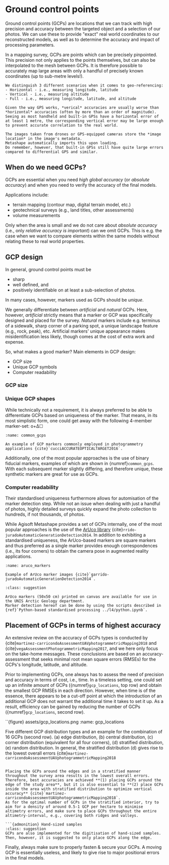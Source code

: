 # Ground control points

Ground control points (GCPs) are locations that we can track with high precision and accuracy between the targeted object and a selection of our photos.
We can use these to provide "exact" real world coordinates to our reconstructed models, as well as to determine the accuracy and impact of processing parameters.

In a mapping survey, GCPs are points which can be precisely pinpointed.
This precision not only applies to the points themselves, but can also be interpolated to the mesh between GCPs.
It is therefore possible to accurately map large areas with only a handful of precisely known coordinates (up to sub-metre levels!).

```{admonition} Geo-location accuracies
We distinguish 3 different scenarios when it comes to geo-referencing:
- Horizontal - i.e., measuring longitude, latitude
- Vertical - i.e., measuring altitude
- Full - i.e., measuring longitude, latitude, and altitude

Given the way GPS works, *verical* accuracies are usually worse than *horizontal* accuracies (often by more than an order of magnitude).
Seeing as most handheld and built-in GPSs have a horizontal error of at least 1 metre, the corresponding vertical error may be large enough to prevent accurate correlation to the real world.
```

```{admonition} built-in GPS
The images taken from drones or GPS-equipped cameras store the *image location* in the image's metadata.
Metashape automatically imports this upon loading.
Do remember, however, that built-in GPSs still have quite large errors compared to differential GPS and similar.
```

## When do we need GCPs?

GCPs are essential when you need *high global accuracy* (or *absolute accuracy*) and when you need to verify the accuracy of the final models.

Applications include:
- terrain mapping (contour map, digital terrain model, etc.)
- geotechnical surveys (e.g., land titles, other assessments)
- volume measurements

Only when the area is small and we do not care about *absolute accuracy* (i.e., only *relative accuracy is important*) can we omit GCPs.
This is e.g. the case when we want to compare elements within the same models without relating these to real world properties.

## GCP design

In general, ground control points must be

- sharp
- well defined, and
- positively identifiable on at least a sub-selection of photos.

In many cases, however, markers used as GCPs should be *unique*.

We generally differentiate between *artificial* and *natural* GCPs.
Here, however, *artificial* strictly means that a marker or GCP was specifically designed and placed for the survey.
*Natural* markers include e.g. terminus of a sidewalk, sharp corner of a parking spot, a unique landscape feature (e.g., rock, peak), etc.
Artificial markers' unique appearance makes misidentification less likely, though comes at the cost of extra work and expense.

So, what makes a good marker?
Main elements in GCP design:

- GCP size
- Unique GCP symbols
- Computer readability

### GCP size

### Unique GCP shapes

While technically not a requirement, it is always preferred to be able to differentiate GCPs based on uniqueness of the marker.
That means, in its most simplistic form, one could get away with the following 4-member marker-set: o+Δ☐

```{figure} assets/common_gcps.png
:name: common_gcps

An example of GCP markers commonly employed in photogrammetry applications {cite}`cucciACCURATEOPTICALTARGET2016`.
```

Additionally, one of the most popular approaches is the use of binary fiducial markers, examples of which are shown in {numref}`common_gcps`.
With each subsequent marker slightly differing, and therefore unique, these synthetic markers are great for use as GCPs.

### Computer readability

Their standardised uniqueness furthermore allows for automisation of the marker detection step.
While not an issue when dealing with just a handful of photos, highly detailed surveys quickly expand the photo collection to hundreds, if not thousands, of photos.

While Agisoft Metashape provides a set of GCPs internally, one of the most popular approaches is the use of the [ArUco library](http://www.uco.es/investiga/grupos/ava/node/26) {cite}`rrido-juradoAutomaticGenerationDetection2014`.
In addition to exhibiting a standardised uniqueness, the ArUco-based markers are square markers and thus preferred as a single marker provides enough correspondences (i.e., its four corners) to obtain the camera pose in augmented reality applications.

```{figure} assets/aruco_markers.png
:name: aruco_markers

Example of ArUco marker images {cite}`garrido-juradoAutomaticGenerationDetection2014`.
```

```{admonition} Python-based automated marker detection
:class: suggestion

ArUco markers (50x50 cm) printed on canvas are available for use in the UNIS Arctic Geology department.
Marker detection hereof can be done by using the scripts described in {ref}`Python-based standardised processing ../l4/python.ipynb`.
```

## Placement of GCPs in terms of highest accuracy

An extensive review on the accuracy of GCPs types is conducted by {cite}`martinez-carricondoAssessmentUAVphotogrammetricMapping2018` and {cite}`vegaAssessmentPhotogrammetricMapping2017`, and we here only focus on the take-home messages.
These conclusions are based on an accuracy-assessment that seeks minimal root mean square errors (RMSEs) for the GCPs's longitude, latitude, and altitude.

Prior to implementing GCPs, one always has to assess the need of precision and accuracy in terms of cost, i.e., time.
In a timeless setting, one could set up an infinite amount of GCPs ({numref}`gcp_locations`, top row) and obtain the smallest GCP RMSEs in each direction.
However, when time is of the essence, there appears to be a cut-off point at which the introduction of an additional GCP does not warrant the additional time it takes to set it up.
As a result, efficiency can be gained by reducing the number of GCPs ({numref}`gcp_locations`, second row).

``{figure} assets/gcp_locations.png
:name: gcp_locations

Five different GCP distribution types and an example for the combination of 16 GCPs (second row). (a) edge distribution, (b) central distribution, (c) corner distribution (equivalent for all four corners), (d) stratified distribution, (e) random distribution. In general, the stratified distribution (d) gives rise to the lowest overall errors {cite}`martinez-carricondoAssessmentUAVphotogrammetricMapping2018`
```

Placing the GCPs around the edges and in a stratified manner throughout the survey area results in the lowest overall errors.
Therefore, best accuracies are achieved **(1) placing GCPs around the edge of the study area**, but it is also essential to **(2) place GCPs inside the area with stratified distribution to optimize vertical accuracy** {cite}`martinez-carricondoAssessmentUAVphotogrammetricMapping2018`.
As for the optimal number of GCPs in the stratified interior, try to aim for a density of around 0.5-1 GCP per hectare to minimise altimetry errors, and make sure to place GCPs throughout the entire altimetry-interval, e.g., covering both ridges and valleys.

```{admonition} Hand-sized samples
:class: suggestion
GCPs are also implemented for the digitisation of hand-sized samples.
Then, however, it is suggested to only place GCPs along the edge.
```

Finally, always make sure to properly fasten & secure your GCPs.
A moving GCP is essentially useless, and likely to give rise to major positional errors in the final models.
